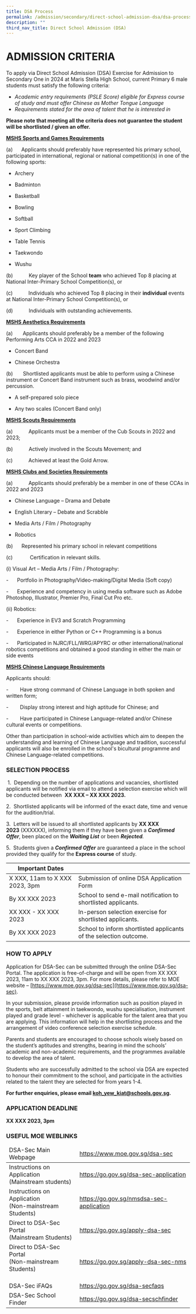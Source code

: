 ```yaml
---
title: DSA Process
permalink: /admission/secondary/direct-school-admission-dsa/dsa-process/
description: ""
third_nav_title: Direct School Admission (DSA)
---
```

# ADMISSION CRITERIA


  


To apply via Direct School Admission (DSA) Exercise for Admission to Secondary One in&nbsp;2024&nbsp;at Maris Stella High School, current Primary 6 male students must satisfy the following criteria:



*   _Academic_&nbsp;_entry requirements (PSLE Score) eligible for Express course of study and must offer Chinese as Mother Tongue Language_
*   _Requirements stated for the area of talent that he is interested in_





<b>Please note that meeting all the criteria does not guarantee the student will be shortlisted / given an offer.</b>

<b><u>MSHS Sports and Games Requirements</u></b>

(a)&nbsp; &nbsp; &nbsp;&nbsp;Applicants should preferably have represented his primary school, participated in international, regional or national competition(s) in one of the following sports:

* Archery

* Badminton

* Basketball

* Bowling  

* Softball

* Sport Climbing

* Table Tennis

* Taekwondo

* Wushu  

(b)&nbsp;&nbsp;&nbsp;&nbsp;&nbsp;&nbsp;&nbsp;&nbsp;&nbsp;&nbsp;&nbsp;Key player of the School&nbsp;<b>team</b>&nbsp;who achieved Top 8 placing at National Inter-Primary School Competition(s), or

(c)&nbsp;&nbsp;&nbsp;&nbsp;&nbsp;&nbsp;&nbsp;&nbsp;&nbsp;&nbsp;&nbsp;Individuals who achieved Top 8 placing in their&nbsp;<b>individual</b>&nbsp;events at National Inter-Primary School Competition(s), or

(d)&nbsp;&nbsp;&nbsp;&nbsp;&nbsp;&nbsp;&nbsp;&nbsp;&nbsp;&nbsp;&nbsp;Individuals with outstanding achievements.

<b><u>MSHS Aesthetics Requirements</u></b>

(a) &nbsp;&nbsp;&nbsp;&nbsp;&nbsp; Applicants should preferably be a member of the following Performing Arts CCA in 2022 and 2023

* Concert Band

* Chinese Orchestra

(b) &nbsp;&nbsp;&nbsp;&nbsp;&nbsp; Shortlisted applicants must be able to perform using a Chinese instrument or Concert Band instrument such as brass, woodwind and/or percussion.&nbsp;

* A self-prepared solo piece

* Any two scales (Concert Band only)



<b><u>MSHS Scouts Requirements</u></b>

(a)&nbsp;&nbsp;&nbsp;&nbsp;&nbsp;&nbsp;&nbsp;&nbsp;&nbsp;&nbsp;&nbsp;Applicants must be a member of the Cub Scouts in 2022 and 2023;

(b)&nbsp;&nbsp;&nbsp;&nbsp;&nbsp;&nbsp;&nbsp;&nbsp;&nbsp;&nbsp;&nbsp;Actively involved in the Scouts Movement; and

(c)&nbsp;&nbsp;&nbsp;&nbsp;&nbsp;&nbsp;&nbsp;&nbsp;&nbsp;&nbsp;&nbsp;Achieved at least the Gold Arrow.

  

<b><u>MSHS Clubs and Societies Requirements</u></b>

(a)&nbsp;&nbsp;&nbsp;&nbsp;&nbsp;&nbsp;&nbsp;&nbsp;&nbsp;&nbsp;&nbsp;Applicants should preferably be a member in one of these CCAs in 2022 and 2023

* Chinese Language – Drama and Debate

* English Literary – Debate and Scrabble

* Media Arts / Film / Photography

* Robotics

(b)&nbsp; &nbsp; &nbsp;&nbsp;Represented his primary school in relevant competitions

(c)&nbsp;&nbsp;&nbsp;&nbsp;&nbsp;&nbsp;&nbsp;&nbsp;&nbsp;&nbsp;&nbsp;&nbsp;Certification in relevant skills.

(i) Visual Art – Media Arts / Film / Photography:

\-&nbsp;&nbsp;&nbsp;&nbsp;&nbsp;&nbsp;Portfolio in Photography/Video-making/Digital Media (Soft copy)

\-&nbsp;&nbsp;&nbsp;&nbsp;&nbsp;&nbsp;Experience and competency in using media software such as Adobe Photoshop, Illustrator, Premier Pro, Final Cut Pro etc.

(ii) Robotics:

\-&nbsp;&nbsp;&nbsp;&nbsp;&nbsp;&nbsp;Experience in EV3 and Scratch Programming&nbsp;




\-&nbsp;&nbsp;&nbsp;&nbsp;&nbsp;&nbsp;Experience in either Python or C++ Programming is a bonus&nbsp;



\-&nbsp;&nbsp;&nbsp;&nbsp;&nbsp;&nbsp;Participated in NJRC/FLL/WRG/APYRC or other international/national robotics competitions and obtained a good standing in either the main or side events

<b><u>MSHS Chinese Language Requirements</u></b>

Applicants should:

\-&nbsp;&nbsp;&nbsp;&nbsp;&nbsp;&nbsp;&nbsp;&nbsp;Have strong command of Chinese Language in both spoken and written form;

\-&nbsp;&nbsp;&nbsp;&nbsp;&nbsp;&nbsp;&nbsp;&nbsp;Display strong interest and high aptitude for Chinese; and

\-&nbsp;&nbsp;&nbsp;&nbsp;&nbsp;&nbsp;&nbsp;&nbsp;Have participated in Chinese Language-related and/or Chinese cultural events or competitions.

Other than participation in school-wide activities which aim to deepen the understanding and learning of Chinese Language and tradition, successful applicants will also be enrolled in the school's bicultural&nbsp;programme and Chinese Language-related competitions.

  

### SELECTION PROCESS


&nbsp;1.&nbsp; Depending on the number of applications and vacancies, shortlisted applicants will be notified via email to attend a selection exercise which will be conducted between&nbsp;&nbsp;<b>XX XXX – XX XXX 2023.</b>

2.&nbsp; Shortlisted applicants will be informed of the exact date, time and venue for the audition/trial.

3.&nbsp; Letters will be issued to all shortlisted applicants by&nbsp;<b>XX XXX 2023</b>&nbsp;(XXXXXX), informing them if they have been given a&nbsp;_<b>Confirmed Offer</b>_,&nbsp;been&nbsp;placed on the&nbsp;_<b>Waiting List</b>_&nbsp;or been&nbsp;_<b>Rejected</b>._  

5.&nbsp;&nbsp;Students given a&nbsp;_<b>Confirmed Offer</b>_&nbsp;are guaranteed a place in the school provided they qualify for the&nbsp;<b>Express course</b>&nbsp;of study.

<table>
<thead>
  <tr>
    <th>Important Dates</th>
    <th> </th>
  </tr>
</thead>
<tbody>
  <tr>
    <td>X XXX, 11am to  X XXX 2023, 3pm</td>
    <td>Submission of online DSA Application Form</td>
  </tr>
  <tr>
    <td>By XX XXX 2023</td>
    <td>School to send e-mail notification to shortlisted applicants.</td>
  </tr>
  <tr>
    <td>XX XXX - XX XXX 2023</td>
    <td>In-person selection exercise for shortlisted applicants.</td>
  </tr>
  <tr>
    <td>By XX XXX 2023</td>
    <td>School to inform shortlisted applicants of the selection outcome.</td>
  </tr>
</tbody>
</table>

### HOW TO APPLY

Application for DSA-Sec can be submitted through the online DSA-Sec Portal. The application is free-of-charge and will be open from XX XXX 2023, 11am to XX XXX 2023, 3pm. For more details, please refer to MOE website –&nbsp;[https://www.moe.gov.sg/dsa-sec](https://www.moe.gov.sg/dsa-sec).  

In your submission, please provide information such as position played in the sports, belt attainment in taekwondo, wushu specialisation, instrument played and grade level - whichever is applicable for the talent area that you are applying. This information will help in the shortlisting process and the arrangement of video conference selection exercise schedule.  

Parents and students are encouraged to choose schools wisely based on the student’s aptitudes and strengths, bearing in mind the schools’ academic and non-academic requirements, and the programmes available to develop the area of talent.  

Students who are successfully admitted to the school via DSA are expected to honour their commitment to the school, and participate in the activities related to the talent they are selected for from years 1-4.

**For further enquiries, please email&nbsp;[koh\_yew\_kiat@schools.gov.sg](mailto:koh_yew_kiat@schools.gov.sg).**

### APPLICATION DEADLINE


**XX XXX 2023, 3pm**

### USEFUL MOE WEBLINKS

<table>
<thead>
  <tr>
    <td>DSA-Sec Main Webpage</td>
    <td><a href="https://www.moe.gov.sg/dsa-sec">https://www.moe.gov.sg/dsa-sec</a></td>
  </tr>
</thead>
<tbody>
  <tr>
    <td>Instructions on Application<br>(Mainstream students)</td>
    <td><a href="https://go.gov.sg/dsa-sec-application">https://go.gov.sg/dsa-sec-application</a></td>
  </tr>
  <tr>
    <td>Instructions on Application<br>(Non-mainstream Students)</td>
    <td><a href="https://go.gov.sg/nmsdsa-sec-application">https://go.gov.sg/nmsdsa-sec-application</a></td>
  </tr>
  <tr>
    <td>Direct to DSA-Sec Portal<br>(Mainstream Students)<br></td>
    <td><a href="https://go.gov.sg/apply-dsa-sec">https://go.gov.sg/apply-dsa-sec</a></td>
  </tr>
  <tr>
    <td>Direct to DSA-Sec Portal <br>(Non-mainstream Students)<br><br></td>
    <td><a href="https://go.gov.sg/apply-dsa-sec-nms">https://go.gov.sg/apply-dsa-sec-nms</a></td>
  </tr>
  <tr>
    <td>DSA-Sec iFAQs</td>
    <td><a href="https://go.gov.sg/dsa-secfaqs">https://go.gov.sg/dsa-secfaqs</a></td>
  </tr>
  <tr>
    <td>DSA-Sec School Finder</td>
    <td><a href="https://go.gov.sg/dsa-secschfinder">https://go.gov.sg/dsa-secschfinder</a></td>
  </tr>
</tbody>
</table>